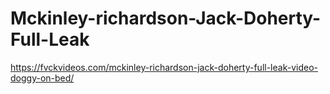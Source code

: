 # Mckinley-richardson-Jack-Doherty-Full-Leak
https://fvckvideos.com/mckinley-richardson-jack-doherty-full-leak-video-doggy-on-bed/
